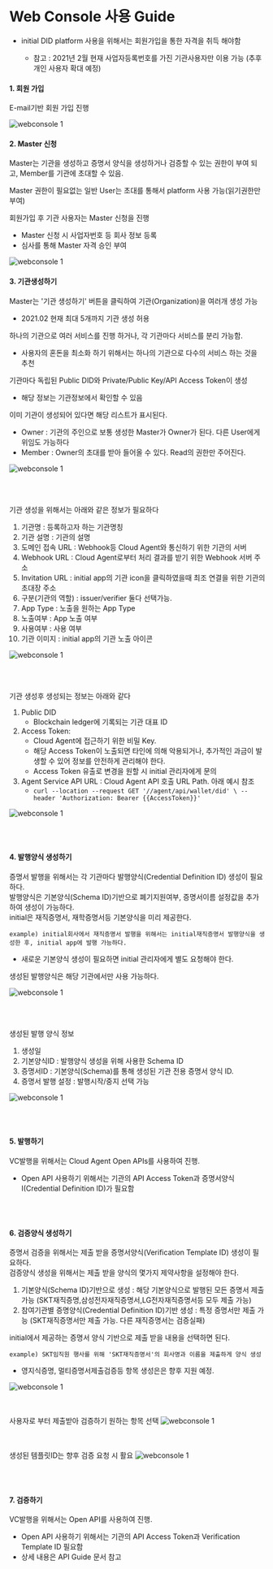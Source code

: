 # Web Console 사용 Guide

* initial DID platform 사용을 위해서는 회원가입을 통한 자격을 취득 해야함 

    * 참고 : 2021년 2월 현재 사업자등록번호를 가진 기관사용자만 이용 가능 (추후 개인 사용자 확대 예정)  


#### 1. 회원 가입

E-mail기반 회원 가입 진행
  
![webconsole 1](img/web_console_signup.png)




#### 2. Master 신청
Master는 기관을 생성하고 증명서 양식을 생성하거나 검증할 수 있는 권한이 부여 되고, Member를 기관에 초대할 수 있음. 

Master 권한이 필요없는 일반 User는 초대를 통해서 platform 사용 가능(읽기권한만 부여)

회원가입 후 기관 사용자는 Master 신청을 진행
* Master 신청 시 사업자번호 등 회사 정보 등록
* 심사를 통해 Master 자격 승인 부여

![webconsole 1](img/web_console_master_application.png)



#### 3. 기관생성하기 
Master는 '기관 생성하기' 버튼을 클릭하여 기관(Organization)을 여러개 생성 가능

* 2021.02 현재 최대 5개까지 기관 생성 허용

하나의 기관으로 여러 서비스를 진행 하거나, 각 기관마다 서비스를 분리 가능함.

* 사용자의 혼돈을 최소화 하기 위해서는 하나의 기관으로 다수의 서비스 하는 것을 추천

기관마다 독립된 Public DID와 Private/Public Key/API Access Token이 생성

* 해당 정보는 기관정보에서 확인할 수 있음 

이미 기관이 생성되어 있다면 해당 리스트가 표시된다.

* Owner : 기관의 주인으로 보통 생성한 Master가 Owner가 된다. 다른 User에게 위임도 가능하다 
* Member : Owner의 초대를 받아 들어올 수 있다. Read의 권한만 주어진다. 

![webconsole 1](img/web_console_org_1.png)


<br><br>

기관 생성을 위해서는 아래와 같은 정보가 필요하다
1. 기관명 : 등록하고자 하는 기관명칭
2. 기관 설명 : 기관의 설명
3. 도메인 접속 URL : Webhook등 Cloud Agent와 통신하기 위한 기관의 서버
4. Webhook URL : Cloud Agent로부터 처리 결과를 받기 위한 Webhook 서버 주소
5. Invitation URL : initial app의 기관 icon을 클릭하였을때 최조 연결을 위한 기관의 초대장 주소
6. 구분(기관의 역할) : issuer/verifier 둘다 선택가능. 
7. App Type : 노출을 원하는 App Type
8. 노출여부 : App 노출 여부
9. 사용여부 : 사용 여부
10. 기관 이미지 : initial app의 기관 노출 아이콘

![webconsole 1](img/web_console_org_create_1.PNG)

<br><br>


기관 생성후 생성되는 정보는 아래와 같다

1. Public DID
   - Blockchain ledger에 기록되는 기관 대표 ID
2. Access Token: 
   - Cloud Agent에 접근하기 위한 비밀 Key.
   - 해당 Access Token이 노출되면 타인에 의해 악용되거나, 추가적인 과금이 발생할 수 있어 정보를 안전하게 관리해야 한다.
   - Access Token 유출로 변경을 원할 시 initial 관리자에게 문의 
3. Agent Service API URL : Cloud Agent API 호출 URL Path. 아래 예시 참조
   - `curl --location --request GET '//agent/api/wallet/did' \
--header 'Authorization: Bearer {{AccessToken}}'` 


![webconsole 1](img/web_console_org_info_1.jpg)

<br><br>

#### 4. 발행양식 생성하기 

증명서 발행을 위해서는 각 기관마다 발행양식(Credential Definition ID) 생성이 필요하다.<br>
발행양식은 기본양식(Schema ID)기반으로 폐기지원여부, 증명서이름 설정값을 추가하여 생성이 가능하다.<br>
initial은 재직증명서, 재학증명서등 기본양식을 미리 제공한다.<br>

    example) initial회사에서 재직증명서 발행을 위해서는 initial재직증명서 발행양식을 생성한 후, initial app에 발행 가능하다.  

* 새로운 기본양식 생성이 필요하면 initial 관리자에게 별도 요청해야 한다.

생성된 발행양식은 해당 기관에서만 사용 가능하다.
 
![webconsole 1](img/web_console_issue.png)

<br><br>

생성된 발행 양식 정보
1. 생성일
2. 기본양식ID : 발행양식 생성을 위해 사용한 Schema ID
3. 증명서ID : 기본양식(Schema)를 통해 생성된 기관 전용 증명서 양식 ID. 
4. 증명서 발행 설정 : 발행시작/중지 선택 가능

![webconsole 1](img/web_console_issue_info.PNG)

<br><br>

#### 5. 발행하기 

VC발행을 위해서는 Cloud Agent Open APIs를 사용하여 진행.

* Open API 사용하기 위해서는 기관의 API Access Token과 증명서양식I(Credential Definition ID)가 필요함
  
<br><br>

#### 6. 검증양식 생성하기 

증명서 검증을 위해서는 제출 받을 증명서양식(Verification Template ID) 생성이 필요하다.<br>
검증양식 생성을 위해서는 제출 받을 양식의 몇가지 제약사항을 설정해야 한다. 

1. 기본양식(Schema ID)기반으로 생성 : 해당 기본양식으로 발행된 모든 증명서 제출 가능 (SKT재직증명,삼성전자재직증명서,LG전자재직증명서등 모두 제출 가능)
2. 참여기관별 증명양식(Credential Definition ID)기반 생성  : 특정 증명서만 제출 가능 (SKT재직증명서만 제출 가능. 다른 재직증명서는 검증실패)

initial에서 제공하는 증명서 양식 기반으로 제출 받을 내용을 선택하면 된다.<br>

    example) SKT임직원 행사를 위해 'SKT재직증명서'의 회사명과 이름을 제출하게 양식 생성 

* 영지식증명, 멀티증명서제출검증등 항목 생성은은 향후 지원 예정.


 
![webconsole 1](img/web_console_verify_template.png)

<br><br>
사용자로 부터 제출받아 검증하기 원하는 항목 선택
![webconsole 1](img/web_console_verify_2.png)

<br><br>
생성된 템플릿ID는 향후 검증 요청 시 활요
![webconsole 1](img/web_console_verify_3.PNG)


<br><br>


#### 7. 검증하기 

VC발행을 위해서는 Open API를 사용하여 진행.

* Open API 사용하기 위해서는 기관의 API Access Token과 Verification Template ID 필요함
* 상세 내용은 API Guide 문서 참고